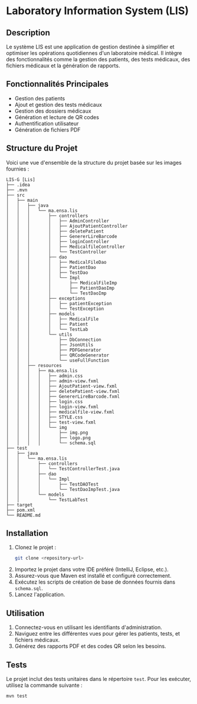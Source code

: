 # Laboratory Information System (LIS)

## Description
Le système LIS est une application de gestion destinée à simplifier et optimiser les opérations quotidiennes d'un laboratoire médical. Il intègre des fonctionnalités comme la gestion des patients, des tests médicaux, des fichiers médicaux et la génération de rapports.

## Fonctionnalités Principales
- Gestion des patients
- Ajout et gestion des tests médicaux
- Gestion des dossiers médicaux
- Génération et lecture de QR codes
- Authentification utilisateur
- Génération de fichiers PDF

## Structure du Projet

Voici une vue d'ensemble de la structure du projet basée sur les images fournies :

```
LIS-G [Lis]
├── .idea
├── .mvn
├── src
│   ├── main
│   │   ├── java
│   │   │   └── ma.ensa.lis
│   │   │       ├── controllers
│   │   │       │   ├── AdminController
│   │   │       │   ├── AjoutPatientController
│   │   │       │   ├── deletePatient
│   │   │       │   ├── GenererLireBarcode
│   │   │       │   ├── loginController
│   │   │       │   ├── MedicalfileController
│   │   │       │   └── TestController
│   │   │       ├── dao
│   │   │       │   ├── MedicalFileDao
│   │   │       │   ├── PatientDao
│   │   │       │   ├── TestDao
│   │   │       │   └── Impl
│   │   │       │       ├── MedicalFileImp
│   │   │       │       ├── PatientDaoImp
│   │   │       │       └── TestDaoImp
│   │   │       ├── exceptions
│   │   │       │   ├── patientException
│   │   │       │   └── TestException
│   │   │       ├── models
│   │   │       │   ├── MedicalFile
│   │   │       │   ├── Patient
│   │   │       │   └── TestLab
│   │   │       └── utils
│   │   │           ├── DbConnection
│   │   │           ├── JsonUtils
│   │   │           ├── PDFGenerator
│   │   │           ├── QRCodeGenerator
│   │   │           └── useFullFunction
│   │   ├── resources
│   │   │   ├── ma.ensa.lis
│   │   │   │   ├── admin.css
│   │   │   │   ├── admin-view.fxml
│   │   │   │   ├── AjoutPatient-view.fxml
│   │   │   │   ├── deletePatient-view.fxml
│   │   │   │   ├── GenererLireBarcode.fxml
│   │   │   │   ├── login.css
│   │   │   │   ├── login-view.fxml
│   │   │   │   ├── medicalfile-view.fxml
│   │   │   │   ├── STYLE.css
│   │   │   │   ├── test-view.fxml
│   │   │   │   └── img
│   │   │   │       ├── img.png
│   │   │   │       ├── logo.png
│   │   │   │       └── schema.sql
├── test
│   ├── java
│   │   └── ma.ensa.lis
│   │       ├── controllers
│   │       │   └── TestControllerTest.java
│   │       ├── dao
│   │       │   └── Impl
│   │       │       ├── TestDAOTest
│   │       │       └── TestDaoImpTest.java
│   │       └── models
│   │           └── TestLabTest
├── target
├── pom.xml
└── README.md
```

## Installation
1. Clonez le projet :
   ```bash
   git clone <repository-url>
   ```
2. Importez le projet dans votre IDE préféré (IntelliJ, Eclipse, etc.).
3. Assurez-vous que Maven est installé et configuré correctement.
4. Exécutez les scripts de création de base de données fournis dans `schema.sql`.
5. Lancez l'application.

## Utilisation
1. Connectez-vous en utilisant les identifiants d'administration.
2. Naviguez entre les différentes vues pour gérer les patients, tests, et fichiers médicaux.
3. Générez des rapports PDF et des codes QR selon les besoins.

## Tests
Le projet inclut des tests unitaires dans le répertoire `test`. Pour les exécuter, utilisez la commande suivante :
```bash
mvn test
```
